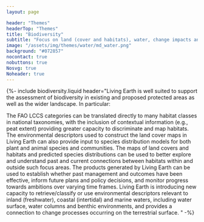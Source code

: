 ```yaml
---
layout: page

header: "Themes"
headerTop: "Themes"
title: "Biodiversity"
subtitle: "Focus on land (cover and habitats), water, change impacts and pressures, biodiversity, accounts and futures"
image: "/assets/img/themes/water/md_water.png"
background: "#072857"
nocontact: true
nobuttons: true
Nosvg: true
Noheader: true
---
```



{%-
include biodiversity.liquid
header="Living Earth is well suited to support the assessment of biodiversity in existing and proposed protected areas as well as the wider landscape.  In particular:
 
The FAO LCCS categories can be translated directly to many habitat classes in national taxonomies, with the inclusion of contextual information (e.g., peat extent) providing greater capacity to discriminate and map habitats.
The environmental descriptors used to construct the land cover maps in Living Earth can also provide input to species distribution models for both plant and animal species and communities.
The maps of land covers and habitats and predicted species distributions can be used to better explore and understand past and current connections between habitats within and outside such focus areas. 
The products generated by Living Earth can be used to establish whether past management and outcomes have been effective, inform future plans and policy decisions, and monitor progress towards ambitions over varying time frames.
Living Earth is introducing new capacity to retrieve/classify or use environmental descriptors relevant to inland (freshwater), coastal (intertidal) and marine waters, including water surface, water columns and benthic environments, and provides a connection to change processes occurring on the terrestrial surface.    "
-%}
